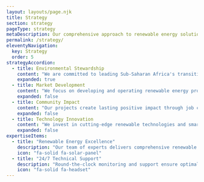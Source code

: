 ```yaml
---
layout: layouts/page.njk
title: Strategy
section: strategy
pageType: strategy
metaDescription: Our comprehensive approach to renewable energy solutions and implementation strategies.
permalink: /strategy/
eleventyNavigation:
  key: Strategy
  order: 5
strategyAccordion:
  - title: Environmental Stewardship
    content: "We are committed to leading Sub-Saharan Africa's transition to renewable energy through innovative solutions that significantly reduce carbon emissions while meeting growing energy demands. Our comprehensive approach includes solar PV, wind, hydro, and green hydrogen technologies."
    expanded: true
  - title: Market Development
    content: "We focus on developing and operating renewable energy projects that serve government utilities, large corporations, and industrial clients. Our Power Purchase Agreements (PPAs) are designed to provide reliable, cost-effective clean energy solutions."
    expanded: false
  - title: Community Impact
    content: "Our projects create lasting positive impact through job creation, skills development, and improved infrastructure. We work closely with local communities to ensure our renewable energy solutions contribute to sustainable economic growth."
    expanded: false
  - title: Technology Innovation
    content: "We invest in cutting-edge renewable technologies and smart energy management systems to maximize efficiency and reliability. Our solutions include battery storage, sustainable cooling, and integrated energy management platforms."
    expanded: false
expertiseItems:
  - title: "Renewable Energy Excellence"
    description: "Our team of experts delivers comprehensive renewable energy solutions, from project development to long-term operations and maintenance."
    icon: "fa-solid fa-solar-panel"
  - title: "24/7 Technical Support"
    description: "Round-the-clock monitoring and support ensure optimal performance and reliability of your renewable energy systems."
    icon: "fa-solid fa-headset"
---
```


